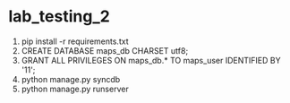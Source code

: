 # lab_testing_2

1) pip install -r requirements.txt
2) CREATE DATABASE maps_db CHARSET utf8;
3) GRANT ALL PRIVILEGES ON maps_db.* TO maps_user IDENTIFIED BY '11';
4) python manage.py syncdb
5) python manage.py runserver
